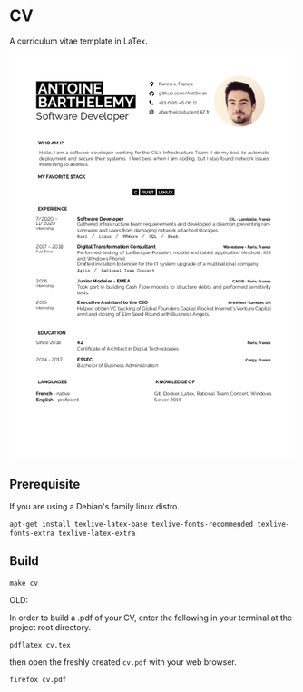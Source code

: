 # CV

A curriculum vitae template in LaTex.

![CV](/img/cvpic.png)

## Prerequisite

If you are using a Debian's family linux distro.

```shell
apt-get install texlive-latex-base texlive-fonts-recommended texlive-fonts-extra texlive-latex-extra
```


## Build

```shell=
make cv
```

OLD:

In order to build a .pdf of your CV, enter the following in your terminal at the project root directory.

```shell
pdflatex cv.tex
```

then open the freshly created `cv.pdf` with your web browser.


```shell
firefox cv.pdf
```
